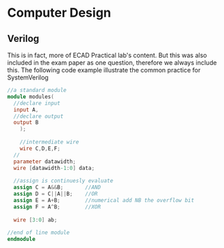 # Computer Design

## Verilog

This is in fact, more of ECAD Practical lab's content. But this was also included in the exam paper as one question, therefore we always include this. The following code example illustrate the common practice for SystemVerilog

```verilog
//a standard module
module modules(
  //declare input
  input A,
  //declare output
  output B
	);
  
	//intermediate wire
	wire C,D,E,F;
  //
  parameter datawidth;
  wire [datawidth-1:0] data;
  
  //assign is continuesly evaluate
  assign C = A&&B;       //AND
  assign D = C||A||B;    //OR
  assign E = A+B;        //numerical add NB the overflow bit
  assign F = A^B;		 //XOR
  
  wire [3:0] ab;
  
//end of line module
endmodule
```



